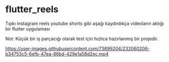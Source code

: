 # flutter_reels
Tıpkı instagram reels youtube shorts gibi aşağı kaydırdıkça videoların aktığı bir flutter uygulaması

Not: Küçük bir iş parçacığı olarak test için hızlıca hazırlanmış bir projedir.



https://user-images.githubusercontent.com/73699204/232060206-b34753c5-6efb-47ea-86bd-429e1a58d2ec.mp4

